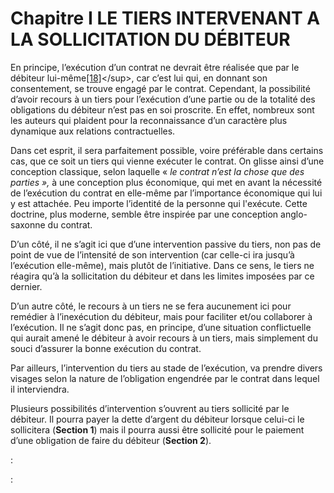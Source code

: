 # Chapitre I LE TIERS INTERVENANT A LA SOLLICITATION DU DÉBITEUR

En principe, l’exécution d’un contrat ne devrait être réalisée que par le débiteur lui-même[\[18\]](../../../introduction.md#11397449176964-footnote-18)&lt;/sup&gt;, car c’est lui qui, en donnant son consentement, se trouve engagé par le contrat. Cependant, la possibilité d’avoir recours à un tiers pour l’exécution d’une partie ou de la totalité des obligations du débiteur n’est pas en soi proscrite. En effet, nombreux sont les auteurs qui plaident pour la reconnaissance d’un caractère plus dynamique aux relations contractuelles.

Dans cet esprit, il sera parfaitement possible, voire préférable dans certains cas, que ce soit un tiers qui vienne exécuter le contrat. On glisse ainsi d’une conception classique, selon laquelle « _le contrat n’est la chose que des parties »,_ à une conception plus économique, qui met en avant la nécessité de l’exécution du contrat en elle-même par l’importance économique qui lui y est attachée. Peu importe l’identité de la personne qui l'exécute. Cette doctrine, plus moderne, semble être inspirée par une conception anglo-saxonne du contrat.

D’un côté, il ne s’agit ici que d’une intervention passive du tiers, non pas de point de vue de l’intensité de son intervention \(car celle-ci ira jusqu’à l’exécution elle-même\), mais plutôt de l’initiative. Dans ce sens, le tiers ne réagira qu’à la sollicitation du débiteur et dans les limites imposées par ce dernier.

D’un autre côté, le recours à un tiers ne se fera aucunement ici pour remédier à l’inexécution du débiteur, mais pour faciliter et/ou collaborer à l’exécution. Il ne s’agit donc pas, en principe, d’une situation conflictuelle qui aurait amené le débiteur à avoir recours à un tiers, mais simplement du souci d’assurer la bonne exécution du contrat.

Par ailleurs, l’intervention du tiers au stade de l’exécution, va prendre divers visages selon la nature de l’obligation engendrée par le contrat dans lequel il interviendra.

Plusieurs possibilités d’intervention s’ouvrent au tiers sollicité par le débiteur. Il pourra payer la dette d’argent du débiteur lorsque celui-ci le sollicitera \(**Section 1**\) mais il pourra aussi être sollicité pour le paiement d’une obligation de faire du débiteur \(**Section 2**\).

:

:

